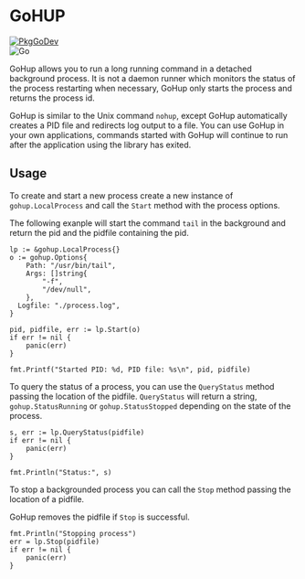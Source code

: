 # GoHUP

[![PkgGoDev](https://pkg.go.dev/badge/github.com/shipyard-run/gohup)](https://pkg.go.dev/github.com/shipyard-run/gohup)  
![Go](https://github.com/shipyard-run/gohup/workflows/Go/badge.svg)

GoHup allows you to run a long running command in a detached background process.
It is not a daemon runner which monitors the status of the process restarting when necessary,
GoHup only starts the process and returns the process id.

GoHup is similar to the Unix command `nohup`, except GoHup automatically creates a PID file and
redirects log output to a file. You can use GoHup in your own applications, commands started
with GoHup will continue to run after the application using the library has exited.

## Usage

To create and start a new process create a new instance of `gohup.LocalProcess` and call the 
`Start` method with the process options.

The following exanple will start the command `tail` in the background and return the pid
and the pidfile containing the pid.

```golang
lp := &gohup.LocalProcess{}
o := gohup.Options{
	Path: "/usr/bin/tail",
	Args: []string{
		"-f",
		"/dev/null",
	},
  Logfile: "./process.log",
}

pid, pidfile, err := lp.Start(o)
if err != nil {
	panic(err)
}

fmt.Printf("Started PID: %d, PID file: %s\n", pid, pidfile)
```

To query the status of a process, you can use the `QueryStatus` method 
passing the location of the pidfile. `QueryStatus` will return a string,
`gohup.StatusRunning` or `gohup.StatusStopped` depending on the state
of the process.

```golang
s, err := lp.QueryStatus(pidfile)
if err != nil {
	panic(err)
}

fmt.Println("Status:", s)
```

To stop a backgrounded process you can call the `Stop` method passing the location of a 
pidfile.

GoHup removes the pidfile if `Stop` is successful.

```golang
fmt.Println("Stopping process")
err = lp.Stop(pidfile)
if err != nil {
	panic(err)
}
```
